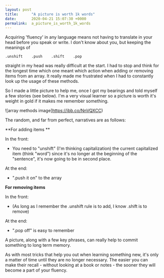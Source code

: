 ```yaml
---
layout: post
title:      "A picture is worth 1k words"
date:       2020-04-21 15:07:30 +0000
permalink:  a_picture_is_worth_1k_words
---
```



Acquiring 'fluency' in any language means not having to translate in your head before you speak or write. I don't know about you, but keeping the meanings of 

```
.unshift    .push    .shift    .pop 
```

straight in my head was really difficult at the start. I had to stop and think for the longest time which one meant which action when adding or removing items from an array. It really made me frustrated when I had to constantly look up the usage of these methods. 

So I made a little picture to help me, once I got my bearings and told myself a few stories (see below). I'm a very visual learner so a picture is worth it's weight in gold if it makes me remember something. 

![array methods image]https://ibb.co/NnVQXCC)


The random, and far from perfect, narratives are as follows:

**For adding items **

In the front:

* You need to "unshift" (I'm thinking capitalization) the current capitalized item (think "word") since it's no longer at the beginning of the "sentence", it's now going to be in second place. 

At the end:

* ".push it on" to the array

**For removing items**

In the front:
* (As long as I remember the .unshift rule is to add, I know .shift is to remove)

At the end:
* ".pop off" is easy to remember

A picture, along with a few key phrases, can really help to commit something to long term memory. 

As with most tricks that help you out when learning something new, it's only a matter of time until they are no longer necessary.  The easier you can make their recall - without looking at a book or notes - the sooner they will become a part of your fluency. 



